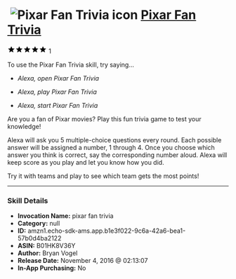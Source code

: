 # &nbsp;<img src="skill_icon" alt="Pixar Fan Trivia icon" width="36"> [Pixar Fan Trivia](http://alexa.amazon.com/#skills/amzn1.echo-sdk-ams.app.b1e3f022-9c6a-42a6-bea1-57b0d4ba2122)
![5 stars](../../images/ic_star_black_18dp_1x.png)![5 stars](../../images/ic_star_black_18dp_1x.png)![5 stars](../../images/ic_star_black_18dp_1x.png)![5 stars](../../images/ic_star_black_18dp_1x.png)![5 stars](../../images/ic_star_black_18dp_1x.png) 1

To use the Pixar Fan Trivia skill, try saying...

* *Alexa, open Pixar Fan Trivia*

* *Alexa, play Pixar Fan Trivia*

* *Alexa, start Pixar Fan Trivia*

Are you a fan of Pixar movies? Play this fun trivia game to test your knowledge!

Alexa will ask you 5 multiple-choice questions every round. Each possible answer will be assigned a number, 1 through 4. Once you choose which answer you think is correct, say the corresponding number aloud. Alexa will keep score as you play and let you know how you did.

Try it with teams and play to see which team gets the most points!

***

### Skill Details

* **Invocation Name:** pixar fan trivia
* **Category:** null
* **ID:** amzn1.echo-sdk-ams.app.b1e3f022-9c6a-42a6-bea1-57b0d4ba2122
* **ASIN:** B01HK8V36Y
* **Author:** Bryan Vogel
* **Release Date:** November 4, 2016 @ 02:13:07
* **In-App Purchasing:** No

